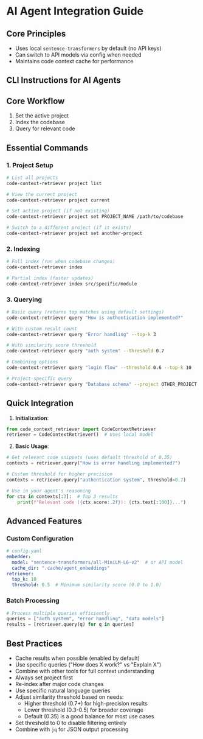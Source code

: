 # AI Agent Integration Guide

## Core Principles
- Uses local `sentence-transformers` by default (no API keys)
- Can switch to API models via config when needed
- Maintains code context cache for performance

## CLI Instructions for AI Agents

## Core Workflow
1. Set the active project
2. Index the codebase  
3. Query for relevant code

## Essential Commands

### 1. Project Setup
```bash
# List all projects
code-context-retriever project list

# View the current project
code-context-retriever project current

# Set active project (if not existing)
code-context-retriever project set PROJECT_NAME /path/to/codebase

# Switch to a different project (if it exists)
code-context-retriever project set another-project
```

### 2. Indexing
```bash 
# Full index (run when codebase changes)
code-context-retriever index

# Partial index (faster updates)
code-context-retriever index src/specific/module
```

### 3. Querying
```bash
# Basic query (returns top matches using default settings)
code-context-retriever query "How is authentication implemented?"

# With custom result count
code-context-retriever query "Error handling" --top-k 3

# With similarity score threshold
code-context-retriever query "auth system" --threshold 0.7

# Combining options
code-context-retriever query "login flow" --threshold 0.6 --top-k 10

# Project-specific query  
code-context-retriever query "Database schema" --project OTHER_PROJECT
```

## Quick Integration

1. **Initialization**:
```python
from code_context_retriever import CodeContextRetriever
retriever = CodeContextRetriever()  # Uses local model
```

2. **Basic Usage**:
```python
# Get relevant code snippets (uses default threshold of 0.35)
contexts = retriever.query("How is error handling implemented?")

# Custom threshold for higher precision
contexts = retriever.query("authentication system", threshold=0.7)

# Use in your agent's reasoning
for ctx in contexts[:3]:  # Top 3 results
    print(f"Relevant code ({ctx.score:.2f}): {ctx.text[:100]}...")
```

## Advanced Features

### Custom Configuration
```yaml
# config.yaml
embedder:
  model: "sentence-transformers/all-MiniLM-L6-v2"  # or API model
  cache_dir: ".cache/agent_embeddings"
retriever:
  top_k: 10
  threshold: 0.5  # Minimum similarity score (0.0 to 1.0)
```

### Batch Processing
```python
# Process multiple queries efficiently
queries = ["auth system", "error handling", "data models"]
results = [retriever.query(q) for q in queries]
```

## Best Practices
- Cache results when possible (enabled by default)
- Use specific queries ("How does X work?" vs "Explain X")
- Combine with other tools for full context understanding
- Always set project first
- Re-index after major code changes
- Use specific natural language queries
- Adjust similarity threshold based on needs:
  - Higher threshold (0.7+) for high-precision results
  - Lower threshold (0.3-0.5) for broader coverage
  - Default (0.35) is a good balance for most use cases
- Set threshold to 0 to disable filtering entirely
- Combine with `jq` for JSON output processing

